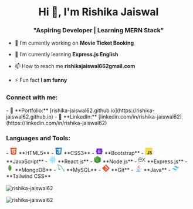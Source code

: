 <h1 align="center">Hi 👋, I'm Rishika Jaiswal</h1>
<h3 align="center">"Aspiring Developer | Learning MERN Stack"</h3>

- 🔭 I’m currently working on **Movie Ticket Booking**

- 🌱 I’m currently learning **Express.js English**

- 📫 How to reach me **rishikajaiswal662gmail.com**

- ⚡ Fun fact **I am funny**

<h3 align="left">Connect with me:</h3>
- 📂 **Portfolio:** [rishika-jaiswal62.github.io](https://rishika-jaiswal62.github.io)  
- 🔗 **LinkedIn:** [linkedin.com/in/rishika-jaiswal62](https://linkedin.com/in/rishika-jaiswal62)

<h3 align="left">Languages and Tools:</h3>
- <img src="https://raw.githubusercontent.com/devicons/devicon/master/icons/html5/html5-original.svg" alt="HTML5" width="20"/> **HTML5**
- <img src="https://raw.githubusercontent.com/devicons/devicon/master/icons/css3/css3-original.svg" alt="CSS3" width="20"/> **CSS3**
- <img src="https://raw.githubusercontent.com/devicons/devicon/master/icons/bootstrap/bootstrap-plain.svg" alt="Bootstrap" width="20"/> **Bootstrap**
- <img src="https://raw.githubusercontent.com/devicons/devicon/master/icons/javascript/javascript-original.svg" alt="JavaScript" width="20"/> **JavaScript**
- <img src="https://raw.githubusercontent.com/devicons/devicon/master/icons/react/react-original.svg" alt="React" width="20"/> **React.js**
- <img src="https://raw.githubusercontent.com/devicons/devicon/master/icons/nodejs/nodejs-original.svg" alt="Node.js" width="20"/> **Node.js**
- <img src="https://raw.githubusercontent.com/devicons/devicon/master/icons/express/express-original.svg" alt="Express" width="20"/> **Express.js**
- <img src="https://raw.githubusercontent.com/devicons/devicon/master/icons/mongodb/mongodb-original.svg" alt="MongoDB" width="20"/> **MongoDB**
- <img src="https://raw.githubusercontent.com/devicons/devicon/master/icons/mysql/mysql-original.svg" alt="MySQL" width="20"/> **MySQL**
- <img src="https://raw.githubusercontent.com/devicons/devicon/master/icons/git/git-original.svg" alt="Git" width="20"/> **Git**
- <img src="https://raw.githubusercontent.com/devicons/devicon/master/icons/java/java-original.svg" alt="Java" width="20"/> **Java**
- <img src="https://raw.githubusercontent.com/devicons/devicon/master/icons/tailwindcss/tailwindcss-plain.svg" alt="Tailwind CSS" width="20"/> **Tailwind CSS**

<p><img align="center" src="https://github-readme-stats.vercel.app/api/top-langs?username=rishika-jaiswal62&show_icons=true&locale=en&layout=compact" alt="rishika-jaiswal62" /></p>

<p><img align="center" src="https://github-readme-streak-stats.herokuapp.com/?user=rishika-jaiswal62&" alt="rishika-jaiswal62" /></p>

